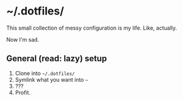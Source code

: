 # ~/.dotfiles/

This small collection of messy configuration is my life. Like, actually.

Now I'm sad.

## General (read: lazy) setup
1. Clone into `~/.dotfiles/`
2. Symlink what you want into `~`
3. ???
4. Profit.
